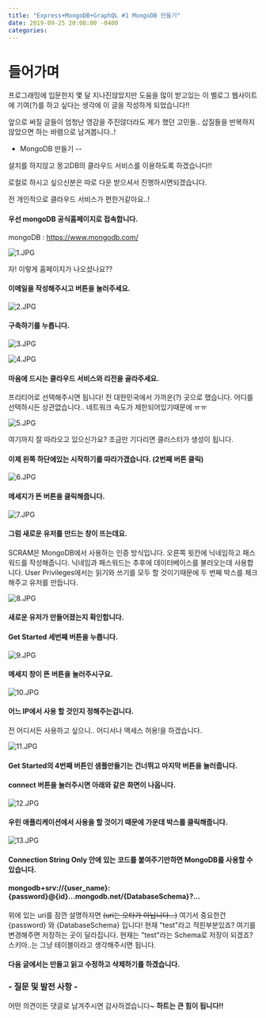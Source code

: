 ```yaml
---
title: "Express+MongoDB+GraphQL #1 MongoDB 만들기"
date: 2019-09-25 20:08:00 -0400
categories: 
---
```


들어가며
==
프로그래밍에 입문한지 몇 달 지나진않았지만 도움을 많이 받고있는 이 벨로그 웹사이트에 기여(?)를 하고 싶다는 생각에 이 글을 작성하게 되었습니다!!

앞으로 써질 글들이 엄청난 영감을 주진않더라도 제가 했던 고민들.. 삽질들을 반복하지 않았으면 하는 바램으로 남겨봅니다..!

* MongoDB 만들기
--

설치를 하지않고 몽고DB의 클라우드 서비스를 이용하도록 하겠습니다!!

로컬로 하시고 싶으신분은 따로 다운 받으셔서 진행하시면되겠습니다.

전 개인적으로 클라우드 서비스가 편한거같아요..!

#### 우선 mongoDB 공식홈페이지로 접속합니다.

mongoDB : https://www.mongodb.com/

![1.JPG](https://images.velog.io/post-images/kjs100184/62dca590-9cb2-11e9-af5e-5f0cc1d1216b/1.JPG)

자! 이렇게 홈페이지가 나오셨나요??
#### 이메일을 작성해주시고 버튼을 눌러주세요.



![2.JPG](https://images.velog.io/post-images/kjs100184/f01301c0-9cb2-11e9-b920-03647a5c6644/2.JPG)

#### 구축하기를 누릅니다.

![3.JPG](https://images.velog.io/post-images/kjs100184/5de604c0-9cb5-11e9-b920-03647a5c6644/3.JPG)


![4.JPG](https://images.velog.io/post-images/kjs100184/626439e0-9cb5-11e9-884a-afa930f1cd3b/4.JPG)

#### 마음에 드시는 클라우드 서비스와 리전을 골라주세요.
프리티어로 선택해주시면 됩니다!
전 대한민국에서 가까운(?) 곳으로 했습니다. 
어디를 선택하시든 상관없습니다.. 
네트워크 속도가 제한되어있기때문에 ㅠㅠ

![5.JPG](https://images.velog.io/post-images/kjs100184/67f146f0-9cb5-11e9-884a-afa930f1cd3b/5.JPG)

여기까지 잘 따라오고 있으신가요?
조금만 기다리면 클러스터가 생성이 됩니다.

#### 이제 왼쪽 하단에있는 시작하기를 따라가겠습니다. (2번째 버튼 클릭)

![6.JPG](https://images.velog.io/post-images/kjs100184/87698ae0-9cb7-11e9-884a-afa930f1cd3b/6.JPG)

#### 메세지가 뜬 버튼을 클릭해줍니다.

![7.JPG](https://images.velog.io/post-images/kjs100184/ba445760-9cb7-11e9-884a-afa930f1cd3b/7.JPG)

#### 그럼 새로운 유저를 만드는 창이 뜨는데요.
SCRAM은 MongoDB에서 사용하는 인증 방식입니다.
오른쪽 윗칸에 닉네임하고 패스워드를 작성해줍니다.
닉네임과 패스워드는 추후에 데이터베이스를 불러오는데 사용합니다.
User Privileges에서는 읽기와 쓰기를 모두 할 것이기때문에 두 번째 박스를 체크해주고 유저를 만듭니다.


![8.JPG](https://images.velog.io/post-images/kjs100184/3a477d70-9cb8-11e9-884a-afa930f1cd3b/8.JPG)

#### 새로운 유저가 만들어졌는지 확인합니다. 
#### Get Started 세번째 버튼을 누릅니다.


![9.JPG](https://images.velog.io/post-images/kjs100184/49880fc0-9cb8-11e9-884a-afa930f1cd3b/9.JPG)

#### 메세지 창이 뜬 버튼을 눌러주시구요.


![10.JPG](https://images.velog.io/post-images/kjs100184/66f49010-9cb8-11e9-87cc-f3f5cc308771/10.JPG)

#### 어느 IP에서 사용 할 것인지 정해주는겁니다.
전 어디서든 사용하고 싶으니.. 어디서나 액세스 허용!을 하겠습니다.


![11.JPG](https://images.velog.io/post-images/kjs100184/998979f0-9cb8-11e9-b920-03647a5c6644/11.JPG)

#### Get Started의 4번째 버튼인 샘플만들기는 건너뛰고 마지막 버튼을 눌러줍니다.
#### connect 버튼을 눌러주시면 아래와 같은 화면이 나옵니다.

![12.JPG](https://images.velog.io/post-images/kjs100184/d0e86f00-9cb8-11e9-87cc-f3f5cc308771/12.JPG)

#### 우린 애플리케이션에서 사용을 할 것이기 때문에 가운데 박스를 클릭해줍니다.

![13.JPG](https://images.velog.io/post-images/kjs100184/18b552d0-9cb9-11e9-87cc-f3f5cc308771/13.JPG)

#### Connection String Only 안에 있는 코드를 붙여주기만하면 MongoDB를 사용할 수 있습니다.
#### mongodb+srv://{user_name}:{password}@{id}...mongodb.net/{DatabaseSchema}?...
위에 있는 uri를 잠깐 설명하자면 ~~(uri는 오타가 아닙니다...)~~
여기서 중요한건 {password} 와 {DatabaseSchema} 입니다!
현재 "test"라고 적힌부분있죠? 여기를 변경해주면 저장하는 곳이 달라집니다. 현재는 "test"라는 Schema로 저장이 되겠죠?
스키마..는 그냥 테이블이라고 생각해주시면 됩니다.

#### 다음 글에서는 만들고 읽고 수정하고 삭제하기를 하겠습니다.

### - 질문 및 발전 사항 -
어떤 의견이든 댓글로 남겨주시면 감사하겠습니다~ 
**하트는 큰 힘이 됩니다!!**
